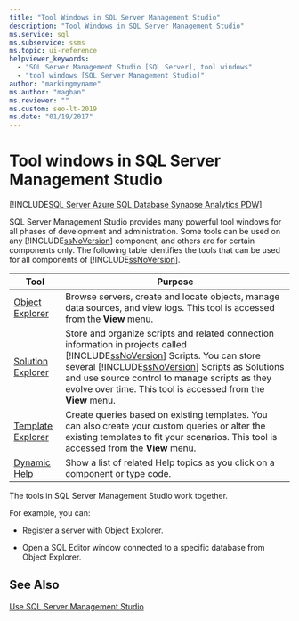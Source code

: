 ```yaml
---
title: "Tool Windows in SQL Server Management Studio"
description: "Tool Windows in SQL Server Management Studio"
ms.service: sql
ms.subservice: ssms
ms.topic: ui-reference
helpviewer_keywords: 
  - "SQL Server Management Studio [SQL Server], tool windows"
  - "tool windows [SQL Server Management Studio]"
author: "markingmyname"
ms.author: "maghan"
ms.reviewer: ""
ms.custom: seo-lt-2019
ms.date: "01/19/2017"
---
```

# Tool windows in SQL Server Management Studio

[!INCLUDE[SQL Server Azure SQL Database Synapse Analytics PDW](../includes/applies-to-version/sql-asdb-asdbmi-asa-pdw.md)]

 SQL Server Management Studio provides many powerful tool windows for all phases of development and administration. Some tools can be used on any [!INCLUDE[ssNoVersion](../includes/ssnoversion-md.md)] component, and others are for certain components only. The following table identifies the tools that can be used for all components of [!INCLUDE[ssNoVersion](../includes/ssnoversion-md.md)].  
  
|Tool|Purpose|
|----|-------|
| [Object Explorer](../ssms/object/object-explorer.md) | Browse servers, create and locate objects, manage data sources, and view logs. This tool is accessed from the **View** menu.|  
| [Solution Explorer](../ssms/solution/solution-explorer.md) | Store and organize scripts and related connection information in projects called [!INCLUDE[ssNoVersion](../includes/ssnoversion-md.md)] Scripts. You can store several [!INCLUDE[ssNoVersion](../includes/ssnoversion-md.md)] Scripts as Solutions and use source control to manage scripts as they evolve over time. This tool is accessed from the **View** menu. |
| [Template Explorer](../ssms/template/template-explorer.md) | Create queries based on existing templates. You can also create your custom queries or alter the existing templates to fit your scenarios. This tool is accessed from the **View** menu. |
| [Dynamic Help](../ssms/user-assistance-in-sql-server-management-studio.md) | Show a list of related Help topics as you click on a component or type code. |

The tools in SQL Server Management Studio work together.

For example, you can:

- Register a server with Object Explorer.  

- Open a SQL Editor window connected to a specific database from Object Explorer.  

## See Also

[Use SQL Server Management Studio](./sql-server-management-studio-ssms.md)

